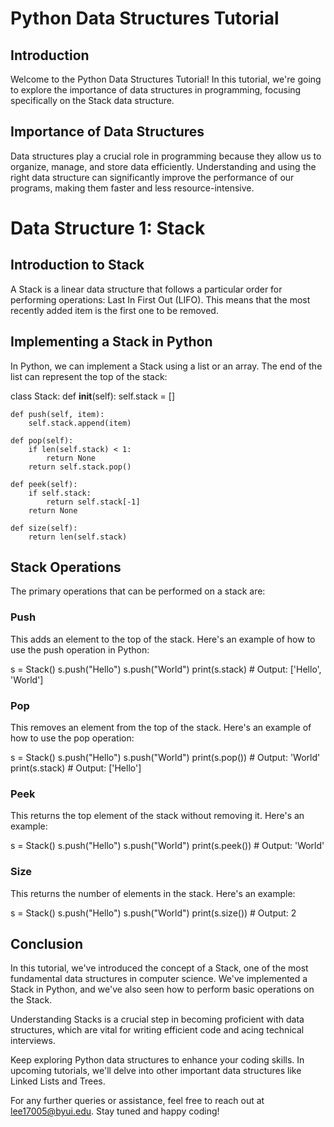 # Python Data Structures Tutorial

## Introduction

Welcome to the Python Data Structures Tutorial! In this tutorial, we're going to explore the importance of data structures in programming, focusing specifically on the Stack data structure.

## Importance of Data Structures

Data structures play a crucial role in programming because they allow us to organize, manage, and store data efficiently. Understanding and using the right data structure can significantly improve the performance of our programs, making them faster and less resource-intensive.

# Data Structure 1: Stack

## Introduction to Stack

A Stack is a linear data structure that follows a particular order for performing operations: Last In First Out (LIFO). This means that the most recently added item is the first one to be removed.

## Implementing a Stack in Python

In Python, we can implement a Stack using a list or an array. The end of the list can represent the top of the stack:

class Stack:
def **init**(self):
self.stack = []

    def push(self, item):
        self.stack.append(item)

    def pop(self):
        if len(self.stack) < 1:
            return None
        return self.stack.pop()

    def peek(self):
        if self.stack:
            return self.stack[-1]
        return None

    def size(self):
        return len(self.stack)

## Stack Operations

The primary operations that can be performed on a stack are:

### Push

This adds an element to the top of the stack. Here's an example of how to use the push operation in Python:

s = Stack()
s.push("Hello")
s.push("World")
print(s.stack) # Output: ['Hello', 'World']

### Pop

This removes an element from the top of the stack. Here's an example of how to use the pop operation:

s = Stack()
s.push("Hello")
s.push("World")
print(s.pop()) # Output: 'World'
print(s.stack) # Output: ['Hello']

### Peek

This returns the top element of the stack without removing it. Here's an example:

s = Stack()
s.push("Hello")
s.push("World")
print(s.peek()) # Output: 'World'

### Size

This returns the number of elements in the stack. Here's an example:

s = Stack()
s.push("Hello")
s.push("World")
print(s.size()) # Output: 2

## Conclusion

In this tutorial, we've introduced the concept of a Stack, one of the most fundamental data structures in computer science. We've implemented a Stack in Python, and we've also seen how to perform basic operations on the Stack.

Understanding Stacks is a crucial step in becoming proficient with data structures, which are vital for writing efficient code and acing technical interviews.

Keep exploring Python data structures to enhance your coding skills. In upcoming tutorials, we'll delve into other important data structures like Linked Lists and Trees.

For any further queries or assistance, feel free to reach out at lee17005@byui.edu. Stay tuned and happy coding!
